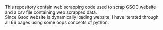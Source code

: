 This repository contain web scrapping code used to scrap GSOC website and a csv file containing web scrapped data.<br>
Since Gsoc website is dynamically loading website, I have iterated through all 66 pages using some oops concepts of python. 
